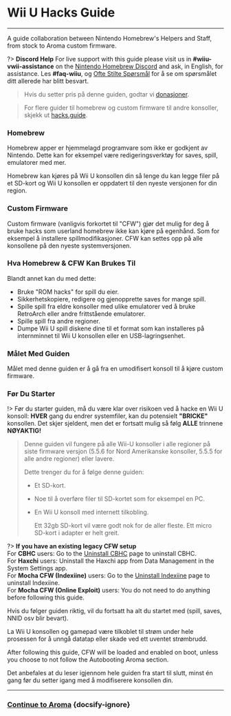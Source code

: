 # Wii U Hacks Guide
---
A guide collaboration between Nintendo Homebrew's Helpers and Staff, from stock to Aroma custom firmware.

?> **Discord Help** For live support with this guide please visit us in **#wiiu-vwii-assistance** on the [Nintendo Homebrew Discord](https://discord.gg/C29hYvh) and ask, in English, for assistance. Les **#faq-wiiu**, og [Ofte Stilte Spørsmål](faq) for å se om spørsmålet ditt allerede har blitt besvart.

> Hvis du setter pris på denne guiden, godtar vi [donasjoner](donations).

> For flere guider til homebrew og custom firmware til andre konsoller, skjekk ut [hacks.guide](https://hacks.guide).

### Homebrew

Homebrew apper er hjemmelagd programvare som ikke er godkjent av Nintendo. Dette kan for eksempel være redigeringsverktøy for saves, spill, emulatorer med mer.

Homebrew kan kjøres på Wii U konsollen din så lenge du kan legge filer på et SD-kort og Wii U konsollen er oppdatert til den nyeste versjonen for din region.

### Custom Firmware

Custom firmware (vanligvis forkortet til "CFW") gjør det mulig for deg å bruke hacks som userland homebrew ikke kan kjøre på egenhånd. Som for eksempel å installere spillmodifikasjoner. CFW kan settes opp på alle konsollene på den nyeste systemversjonen.

### Hva Homebrew & CFW Kan Brukes Til

Blandt annet kan du med dette:

- Bruke "ROM hacks" for spill du eier.
- Sikkerhetskopiere, redigere og gjenopprette saves for mange spill.
- Spille spill fra eldre konsoller med ulike emulatorer ved å bruke RetroArch eller andre frittstående emulatorer.
- Spille spill fra andre regioner.
- Dumpe Wii U spill diskene dine til et format som kan installeres på internminnet til Wii U konsollen eller en USB-lagringsenhet.


### Målet Med Guiden

Målet med denne guiden er å gå fra en umodifisert konsoll til å kjøre custom firmware.

### Før Du Starter

!> Før du starter guiden, må du være klar over risikoen ved å hacke en Wii U konsoll: **HVER** gang du endrer systemfiler, kan du potensielt **"BRICKE"** konsollen. Det skjer sjeldent, men det er fortsatt mulig så følg **ALLE** trinnene **NØYAKTIG!**
>
> Denne guiden vil fungere på alle Wii-U konsoller i alle regioner på siste firmware versjon (5.5.6 for Nord Amerikanske konsoller, 5.5.5 for alle andre regioner) eller lavere.
> 
> Dette trenger du for å følge denne guiden:
> 
> - Et SD-kort.
> - Noe til å overføre filer til SD-kortet som for eksempel en PC.
> - En Wii U konsoll med internett tilkobling.
>     
>     Ett 32gb SD-kort vil være godt nok for de aller fleste. Ett micro SD-kort i adapter er helt greit.

?> **If you have an existing legacy CFW setup** </br> For **CBHC** users: Go to the [Uninstall CBHC](../uninstall-cbhc) page to uninstall CBHC. </br> For **Haxchi** users: Uninstall the Haxchi app from Data Management in the System Settings app. </br> For **Mocha CFW (Indexiine)** users: Go to the [Uninstall Indexiine](../uninstall-indexiine) page to uninstall Indexiine. </br> For **Mocha CFW (Online Exploit)** users: You do not need to do anything before following this guide.

Hvis du følger guiden riktig, vil du fortsatt ha alt du startet med (spill, saves, NNID osv blir bevart).

La Wii U konsollen og gamepad være tilkoblet til strøm under hele prosessen for å unngå datatap eller skade ved ett uventet strømbrudd.

After following this guide, CFW will be loaded and enabled on boot, unless you choose to not follow the Autobooting Aroma section.

Det anbefales at du leser igjennom hele guiden fra start til slutt, minst én gang før du setter igang med å modifiserere konsollen din.

---

### [Continue to Aroma](aroma/getting-started) {docsify-ignore}
